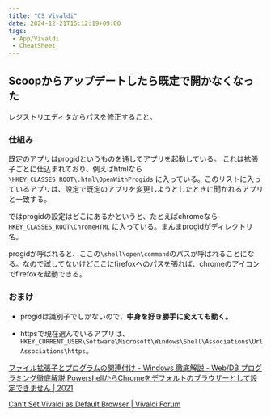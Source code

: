 ```yaml
---
title: "CS Vivaldi"
date: 2024-12-21T15:12:19+09:00
tags:
 - App/Vivaldi
 - CheatSheet
---
```


## Scoopからアップデートしたら既定で開かなくなった
レジストリエディタからパスを修正すること。

### 仕組み
既定のアプリはprogidというものを通してアプリを起動している。
これは拡張子ごとに仕込まれており、例えばhtmlなら
`\HKEY_CLASSES_ROOT\.html\OpenWithProgids`
に入っている。このリストに入っているアプリは、設定で既定のアプリを変更しようとしたときに聞かれるアプリと一致する。

ではprogidの設定はどこにあるかというと、たとえばchromeなら
`HKEY_CLASSES_ROOT\ChromeHTML`
に入っている。まんまprogidがディレクトリ名。

progidが呼ばれると、ここの`\shell\open\command`のパスが呼ばれることになる。なので試してないけどここにfirefoxへのパスを張れば、chromeのアイコンでfirefoxを起動できる。

### おまけ
- progidは識別子でしかないので、**中身を好き勝手に変えても動く。**

- httpsで現在選んでいるアプリは、
`HKEY_CURRENT_USER\Software\Microsoft\Windows\Shell\Associations\UrlAssociations\https`。

[ファイル拡張子とプログラムの関連付け - Windows 徹底解説 - Web/DB プログラミング徹底解説](https://www.keicode.com/windows/associate-app-with-file.php)
[PowershellからChromeをデフォルトのブラウザーとして設定できません \| 2021](https://jpn.clearwatergardenclub.org/840542-cant-set-chrome-as-default-ETMEJF)

[Can't Set Vivaldi as Default Browser \| Vivaldi Forum](https://forum.vivaldi.net/topic/68004/can-t-set-vivaldi-as-default-browser/3)